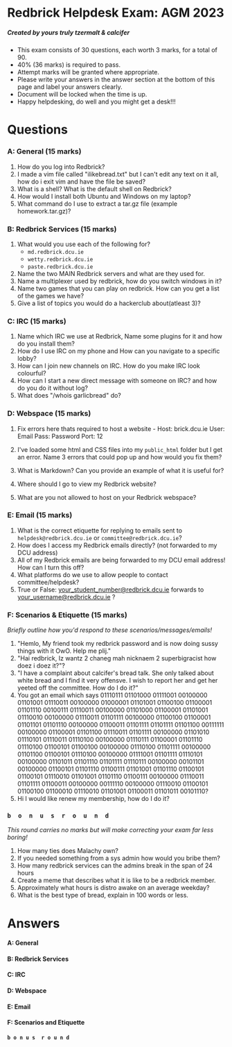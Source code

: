 Redbrick Helpdesk Exam: AGM 2023
===
##### Created by yours truly tzermalt & calcifer
- This exam consists of 30 questions, each worth 3 marks, for a total of 90.
- 40% (36 marks) is required to pass.
- Attempt marks will be granted where appropriate.
- Please write your answers in the answer section at the bottom of this page and label your answers clearly.
- Document will be locked when the time is up.
- Happy helpdesking, do well and you might get a desk!!!

Questions
===
### A: General (15 marks)
1. How do you log into Redbrick?
2. I made a vim file called "ilikebread.txt" but I can't edit any text on it all, how do i exit vim and have the file be saved?
3. What is a shell? What is the default shell on Redbrick?
4. How would I install both Ubuntu and Windows on my laptop?
5. What command do I use to extract a tar.gz file (example homework.tar.gz)?

### B: Redbrick Services (15 marks)
1. What would you use each of the following for?
    - `md.redbrick.dcu.ie`
    - `wetty.redbrick.dcu.ie`
    - `paste.redbrick.dcu.ie`
2. Name the two MAIN Redbrick servers and what are they used for.
3. Name a multiplexer used by redbrick, how do you switch windows in it?
4. Name two games that you can play on redbrick. How can you get a list of the games we have?
5. Give a list of topics you would do a hackerclub about(atleast 3)?

### C: IRC (15 marks)
1. Name which IRC we use at Redbrick, Name some plugins for it and how do you install them?
2. How do I use IRC on my phone and How can you navigate to a specific lobby?
3. How can I join new channels on IRC. How do you make IRC look colourful?
4. How can I start a new direct message with someone on IRC? and how do you do it without log?
5. What does "/whois garlicbread" do?

### D: Webspace (15 marks)
1. Fix errors here thats required to host a website -
   Host: brick.dcu.ie
   User: Email
   Pass: Password
   Port: 12

2. I've loaded some html and CSS files into my `public_html` folder but I get an error. Name 3 errors that could pop up and how would you fix them?
3. What is Markdown? Can you provide an example of what it is useful for?
4. Where should I go to view my Redbrick website?
5. What are you not allowed to host on your Redbrick webspace?

### E: Email (15 marks)
1. What is the correct etiquette for replying to emails sent to `helpdesk@redbrick.dcu.ie` or `committee@redbrick.dcu.ie`?
2. How does I access my Redbrick emails directly? (not forwarded to my DCU address)
3. All of my Redbrick emails are being forwarded to my DCU email address! How can I turn this off?
4. What platforms do we use to allow people to contact committee/helpdesk?
5. True or False: your_student_number@redbrick.dcu.ie forwards to your_username@redbrick.dcu.ie ?

### F: Scenarios & Etiquette (15 marks)
_Briefly outline how you'd respond to these scenarios/messages/emails!_
1. "Hemlo,
    My friend took my redbrick password and is now doing sussy things with it OwO. Help me plij."
2. "Hai redbrick, Iz wantz 2 chaneg mah nicknaem 2 superbigracist how doez i doez it?"?
4. "I have a complaint about calcifer's bread talk. She only talked about white bread and I find it very offensve. I wish to report her and get her yeeted off the committee. How do I do it?"
5. You got an email which says 01110111 01101000 01111001 00100000 01101001 01110011 00100000 01000001 01101001 01100100 01100001 01101110 00100111 01110011 00100000 01101000 01100001 01101001 01110010 00100000 01110011 01101111 00100000 01100100 01100001 01101101 01101110 00100000 01100011 01101111 01101111 01101100 00111111 00100000 01100001 01101100 01110011 01101111 00100000 01101010 01110101 01110011 01110100 00100000 01110111 01100001 01101110 01110100 01100101 01100100 00100000 01110100 01101111 00100000 01101100 01100101 01110100 00100000 01111001 01101111 01110101 00100000 01101011 01101110 01101111 01110111 00100000 00101101 00100000 01100101 01101110 01100111 01101001 01101110 01100101 01100101 01110010 01101001 01101110 01100111 00100000 01110011 01101111 01100011 00100000 00111110 00100000 01110010 01100101 01100100 01100010 01110010 01101001 01100011 01101011 00101110?
6. Hi I would like renew my membership, how do I do it?

### `b  o  n  u  s  r  o  u  n  d`
_This round carries no marks but will make correcting your exam far less boring!_

1. How many ties does Malachy own?
2. If you needed something from a sys admin how would you bribe them?
3. How many redbrick services can the admins break in the span of 24 hours
4. Create a meme that describes what it is like to be a redbrick member.
5. Approximately what hours is distro awake on an average weekday?
6. What is the best type of bread, explain in 100 words or less.

Answers
===

#### A: General


#### B: Redbrick Services


#### C: IRC


#### D: Webspace


#### E: Email


#### F: Scenarios and Etiquette


#### `b o n u s  r o u n d`


